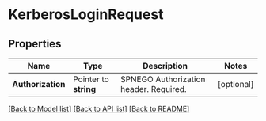 # KerberosLoginRequest


## Properties

Name | Type | Description | Notes
------------ | ------------- | ------------- | -------------
**Authorization** | Pointer to **string** | SPNEGO Authorization header. Required. | [optional] 





[[Back to Model list]](../README.md#documentation-for-models) [[Back to API list]](../README.md#documentation-for-api-endpoints) [[Back to README]](../README.md)


